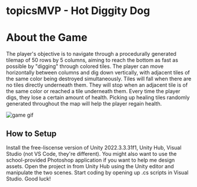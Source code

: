 # topicsMVP - Hot Diggity Dog

# About the Game

The player's objective is to navigate through a procedurally generated tilemap of 50 rows by 5 columns, aiming to reach the bottom as fast as possible by "digging" through colored tiles. The player can move horizontally between columns and dig down vertically, with adjacent tiles of the same color being destroyed simultaneously. Tiles will fall when there are no tiles directly underneath them. They will stop when an adjacent tile is of the same color or reached a tile underneath them. Every time the player digs, they lose a certain amount of health. Picking up healing tiles randomly generated throughout the map will help the player regain health.

![game gif](https://github.com/john-xu-school/topicsMVP/blob/main/game_gif.gif)

## How to Setup
Install the free-liscense version of Unity 2022.3.3.31f1, Unity Hub, Visual Studio (not VS Code, they're different). You might also want to use the school-provided Photoshop application if you want to help me design assets. Open the project in from Unity Hub using the Unity editor and manipulate the two scenes. Start coding by opening up .cs scripts in Visual Studio. Good luck!

